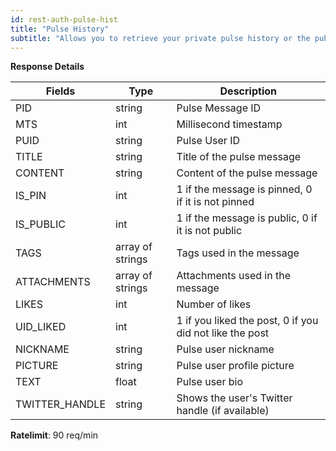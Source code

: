 ```yaml
---
id: rest-auth-pulse-hist
title: "Pulse History"
subtitle: "Allows you to retrieve your private pulse history or the public pulse history with an additional UID_LIKED field."
---
```


**Response Details**

Fields | Type | Description
--- | --- | ---
PID|  string | Pulse Message ID
MTS  |  int  |  Millisecond timestamp
PUID|  string | Pulse User ID
TITLE|  string | Title of the pulse message
CONTENT|  string | Content of the pulse message
IS_PIN|  int| 1 if the message is pinned, 0 if it is not pinned
IS_PUBLIC|  int| 1 if the message is public, 0 if it is not public
TAGS| array of strings | Tags used in the message
ATTACHMENTS| array of strings | Attachments used in the message
LIKES |  int  |  Number of likes
UID_LIKED| int | 1 if you liked the post, 0 if you did not like the post
NICKNAME | string | Pulse user nickname
PICTURE | string| Pulse user profile picture
TEXT|  float  | Pulse user bio
TWITTER_HANDLE | string | Shows the user's Twitter handle (if available)

**Ratelimit**: 90 req/min

